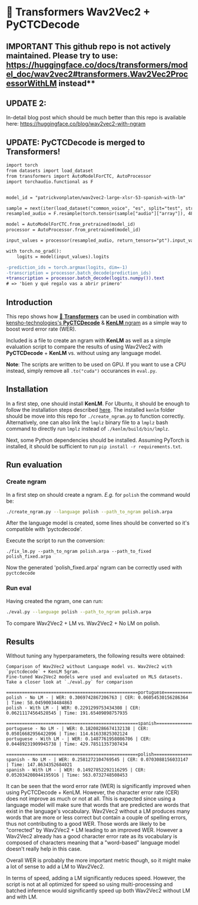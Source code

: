 # 🤗 Transformers Wav2Vec2 + PyCTCDecode

## **IMPORTANT** This github repo is not actively maintained. Please try to use: https://huggingface.co/docs/transformers/model_doc/wav2vec2#transformers.Wav2Vec2ProcessorWithLM instead**

## UPDATE 2: 

In-detail blog post which should be much better than this repo is available here: https://huggingface.co/blog/wav2vec2-with-ngram

## UPDATE: PyCTCDecode is merged to Transformers!

```diff
import torch
from datasets import load_dataset
from transformers import AutoModelForCTC, AutoProcessor
import torchaudio.functional as F


model_id = "patrickvonplaten/wav2vec2-large-xlsr-53-spanish-with-lm"

sample = next(iter(load_dataset("common_voice", "es", split="test", streaming=True)))
resampled_audio = F.resample(torch.tensor(sample["audio"]["array"]), 48_000, 16_000).numpy()

model = AutoModelForCTC.from_pretrained(model_id)
processor = AutoProcessor.from_pretrained(model_id)

input_values = processor(resampled_audio, return_tensors="pt").input_values

with torch.no_grad():
    logits = model(input_values).logits

-prediction_ids = torch.argmax(logits, dim=-1)
-transcription = processor.batch_decode(prediction_ids)
+transcription = processor.batch_decode(logits.numpy()).text
# => 'bien y qué regalo vas a abrir primero'
```

## Introduction

This repo shows how [🤗 **Transformers**](https://github.com/huggingface/transformers) can be used in combination
with [kensho-technologies's **PyCTCDecode**](https://github.com/kensho-technologies/pyctcdecode) & [**KenLM** ngram](https://github.com/kpu/kenlm) 
as a simple way to boost word error rate (WER).

Included is a file to create an ngram with **KenLM** as well as a simple evaluation script to 
compare the results of using Wav2Vec2 with **PyCTCDecode** + **KenLM** vs. without using any language model.


**Note**: The scripts are written to be used on GPU. If you want to use a CPU instead, 
simply remove all `.to("cuda")` occurances in `eval.py`.

## Installation

In a first step, one should install **KenLM**. For Ubuntu, it should be enough to follow the installation steps 
described [here](https://github.com/kpu/kenlm/blob/master/BUILDING). The installed `kenlm` folder 
should be move into this repo for `./create_ngram.py` to function correctly. Alternatively, one can also 
link the `lmplz` binary file to a `lmplz` bash command to directly run `lmplz` instead of `./kenlm/build/bin/lmplz`.

Next, some Python dependencies should be installed. Assuming PyTorch is installed, it should be sufficient to run
`pip install -r requirements.txt`.

## Run evaluation


### Create ngram

In a first step on should create a ngram. *E.g.* for `polish` the command would be:

```bash
./create_ngram.py --language polish --path_to_ngram polish.arpa
```

After the language model is created, some lines should be converted so it's compatible with 'pyctcdecode'.

Execute the script to run the conversion:

```
./fix_lm.py --path_to_ngram polish.arpa --path_to_fixed polish_fixed.arpa
```

Now the generated 'polish_fixed.arpa' ngram can be correctly used with `pyctcdecode`


### Run eval

Having created the ngram, one can run:

```bash
./eval.py --language polish --path_to_ngram polish.arpa
```

To compare Wav2Vec2 + LM vs. Wav2Vec2 + No LM on polish.


## Results

Without tuning any hyperparameters, the following results were obtained:

```
Comparison of Wav2Vec2 without Language model vs. Wav2Vec2 with `pyctcdecode` + KenLM 5gram.
Fine-tuned Wav2Vec2 models were used and evaluated on MLS datasets.
Take a closer look at `./eval.py` for comparison

==================================================portuguese==================================================
polish - No LM - | WER: 0.3069742867206763 | CER: 0.06054530156286364 | Time: 58.04590034484863
polish - With LM - | WER: 0.2291299753434308 | CER: 0.06211174564528545 | Time: 191.65409898757935

==================================================spanish==================================================
portuguese - No LM - | WER: 0.18208286674132138 | CER: 0.05016682956422096 | Time: 114.61633825302124
portuguese - With LM - | WER: 0.1487761958086706 | CER: 0.04489231909945738 | Time: 429.78511357307434

==================================================polish==================================================
spanish - No LM - | WER: 0.2581272104769545 | CER: 0.0703088156033147 | Time: 147.8634352684021
spanish - With LM - | WER: 0.14927852292116295 | CER: 0.052034208044195916 | Time: 563.0732748508453
```

It can be seen that the word error rate (WER) is significantly improved when using PyCTCDecode + KenLM. 
However, the character error rate (CER) does not improve as much or not at all.
This is expected since using a language model will make sure that words that are predicted are words that exist in the language's vocabulary. 
Wav2Vec2 without a LM produces many words that are more or less correct but contain a couple of spelling errors, thus not contributing to a good WER.
Those words are likely to be "corrected" by Wav2Vec2 + LM leading to an improved WER. However a Wav2Vec2 already has a good character error rate as its 
vocabulary is composed of characters meaning that a "word-based" language model doesn't really help in this case.

Overall WER is probably the more important metric though, so it might make a lot of sense to add a LM to Wav2Vec2. 

In terms of speed, adding a LM significantly reduces speed. However, the script is not at all optimized for speed 
so using multi-processing and batched inference would significantly speed up both Wav2Vec2 without LM and with LM.
